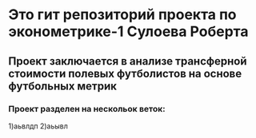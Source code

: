 # Это гит репозиторий проекта по эконометрике-1 Сулоева Роберта 
## Проект заключается в анализе трансферной стоимости полевых футболистов на основе футбольных метрик

### Проект разделен на нескольок веток:
1)аьвлдп
2)аьывл

